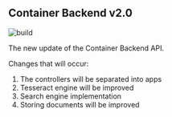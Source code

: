 ## Container Backend v2.0

![build](https://github.com/vladNed/container_backend/workflows/build/badge.svg)

The new update of the Container Backend API.

Changes that will occur:
1. The controllers will be separated into apps
2. Tesseract engine will be improved
3. Search engine implementation
4. Storing documents will be improved
